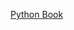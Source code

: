 <a href='https://www.google.com.pk/books/edition/Python_Crash_Course_2nd_Edition/w1v6DwAAQBAJ?hl=en&gbpv=1&printsec=frontcover' target='_blank'>Python Book</a>